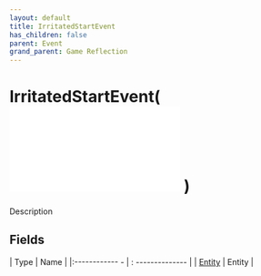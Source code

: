 ```yaml
---
layout: default
title: IrritatedStartEvent
has_children: false
parent: Event
grand_parent: Game Reflection
---
```

# IrritatedStartEvent( ![ EntityEventBase ](game-reflection/events/entity_event_base.md) )
Description 

## Fields
| Type | Name |
|:------------ - | : -------------- |
| [Entity](game-reflection/classes/entity.md) | Entity |
